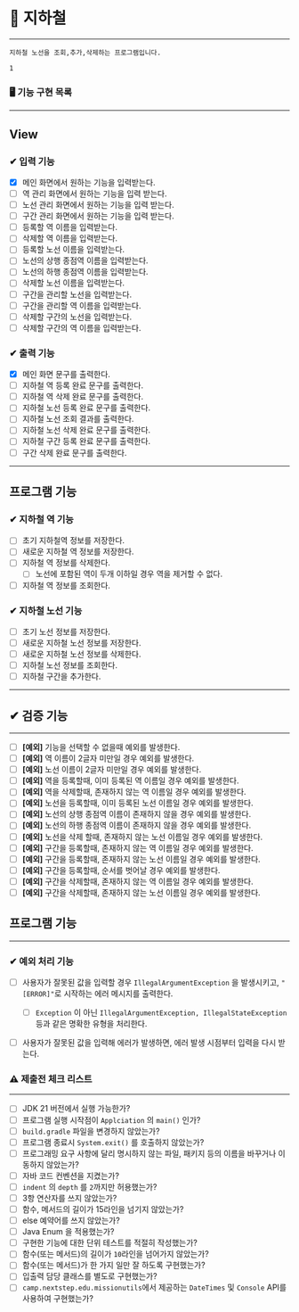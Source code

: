 # 🏪 지하철

----

```
지하철 노선을 조회,추가,삭제하는 프로그램입니다.
```
`1`
### 🖥️ 기능 구현 목록

----

## View

### ✔ 입력 기능
- [x] 메인 화면에서 원하는 기능을 입력받는다.
- [ ] 역 관리 화면에서 원하는 기능을 입력 받는다.
- [ ] 노선 관리 화면에서 원하는 기능을 입력 받는다.
- [ ] 구간 관리 화면에서 원하는 기능을 입력 받는다.
- [ ] 등록할 역 이름을 입력받는다.
- [ ] 삭제할 역 이름을 입력받는다.
- [ ] 등록할 노선 이름을 입력받는다.
- [ ] 노선의 상행 종점역 이름을 입력받는다.
- [ ] 노선의 하행 종점역 이름을 입력받는다.
- [ ] 삭제할 노선 이름을 입력받는다.
- [ ] 구간을 관리할 노선을 입력받는다.
- [ ] 구간을 관리할 역 이름을 입력받는다.
- [ ] 삭제할 구간의 노선을 입력받는다.
- [ ] 삭제할 구간의 역 이름을 입력받는다.

### ✔  출력 기능
- [x] 메인 화면 문구를 출력한다.
- [ ] 지하철 역 등록 완료 문구를 출력한다.
- [ ] 지하철 역 삭제 완료 문구를 출력한다.
- [ ] 지하철 노선 등록 완료 문구를 출력한다.
- [ ] 지하철 노선 조회 결과를 출력한다.
- [ ] 지하철 노선 삭제 완료 문구를 출력한다.
- [ ] 지하철 구간 등록 완료 문구를 출력한다.
- [ ] 구간 삭제 완료 문구를 출력한다.
----

## 프로그램 기능

### ✔ 지하철 역 기능
- [ ] 초기 지하철역 정보를 저장한다.
- [ ] 새로운 지하철 역 정보를 저장한다.
- [ ] 지하철 역 정보를 삭제한다.
    - [ ] 노선에 포함된 역이 두개 이하일 경우 역을 제거할 수 없다.
- [ ] 지하철 역 정보를 조회한다.

### ✔  지하철 노선 기능
- [ ] 초기 노선 정보를 저장한다.
- [ ] 새로운 지하철 노선 정보를 저장한다.
- [ ] 새로운 지하철 노선 정보를 삭제한다.
- [ ] 지하철 노선 정보를 조회한다.
- [ ] 지하철 구간을 추가한다.
----

## ✔ 검증 기능

----

- [ ] **[예외]** 기능을 선택할 수 없을때 예외를 발생한다.
- [ ] **[예외]** 역 이름이 2글자 미만일 경우 예외를 발생한다.
- [ ] **[예외]** 노선 이름이 2글자 미만일 경우 예외를 발생한다.
- [ ] **[예외]** 역을 등록할때, 이미 등록된 역 이름일 경우 예외를 발생한다.
- [ ] **[예외]** 역을 삭제할때, 존재하지 않는 역 이름일 경우 예외를 발생한다.
- [ ] **[예외]** 노선을 등록할때, 이미 등록된 노선 이름일 경우 예외를 발생한다.
- [ ] **[예외]** 노선의 상행 종점역 이름이 존재하지 않을 경우 예외를 발생한다.
- [ ] **[예외]** 노선의 하행 종점역 이름이 존재하지 않을 경우 예외를 발생한다.
- [ ] **[예외]** 노선을 삭제 할때, 존재하지 않는 노선 이름일 경우 예외를 발생한다.
- [ ] **[예외]** 구간을 등록할때, 존재하지 않는 역 이름일 경우 예외를 발생한다.
- [ ] **[예외]** 구간을 등록할때, 존재하지 않는 노선 이름일 경우 예외를 발생한다.
- [ ] **[예외]** 구간을 등록할때, 순서를 벗어날 경우 예외를 발생한다.
- [ ] **[예외]** 구간을 삭제할때, 존재하지 않는 역 이름일 경우 예외를 발생한다.
- [ ] **[예외]** 구간을 삭제할때, 존재하지 않는 노선 이름일 경우 예외를 발생한다.

## 프로그램 기능

----


### ✔ 예외 처리 기능
- [ ] 사용자가 잘못된 값을 입력할 경우 `IllegalArgumentException` 을 발생시키고, `"[ERROR]"`로 시작하는 에러 메시지를 출력한다.
    - [ ] `Exception` 이 아닌 `IllegalArgumentException, IllegalStateException` 등과 같은 명확한 유형을 처리한다.
- [ ] 사용자가 잘못된 값을 입력해 에러가 발생하면, 에러 발생 시점부터 입력을 다시 받는다.


### ⚠️ 제출전 체크 리스트

----

- [ ] JDK 21 버전에서 실행 가능한가?
- [ ] 프로그램 실행 시작점이 `Applciation` 의 `main()` 인가?
- [ ] `build.gradle` 파일을 변경하지 않았는가?
- [ ] 프로그램 종료시 `System.exit()` 를 호출하지 않았는가?
- [ ] 프로그래밍 요구 사항에 달리 명시하지 않는 파일, 패키지 등의 이름을 바꾸거나 이동하지 않았는가?
- [ ] 자바 코드 컨벤션을 지켰는가?
- [ ] `indent` 의 `depth` 를 `2`까지만 허용했는가?
- [ ] 3항 연산자를 쓰지 않았는가?
- [ ] 함수, 메서드의 길이가 15라인을 넘기지 않았는가?
- [ ] else 예약어를 쓰지 않았는가?
- [ ] Java Enum 을 적용했는가?
- [ ] 구현한 기능에 대한 단위 테스트를 적절히 작성했는가?
- [ ] 함수(또는 메서드)의 길이가 `10`라인을 넘어가지 않았는가?
- [ ] 함수(또는 메서드)가 한 가지 일만 잘 하도록 구현했는가?
- [ ] 입출력 담당 클래스를 별도로 구현했는가?
- [ ] `camp.nextstep.edu.missionutils`에서 제공하는 `DateTimes` 및 `Console` API를 사용하여 구현했는가?
